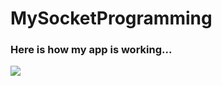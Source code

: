 # MySocketProgramming
### Here is how my app is working...


<a href="https://imgflip.com/gif/405n0d"><img src="https://imgflip.com/embed/405s1f"/></a>

